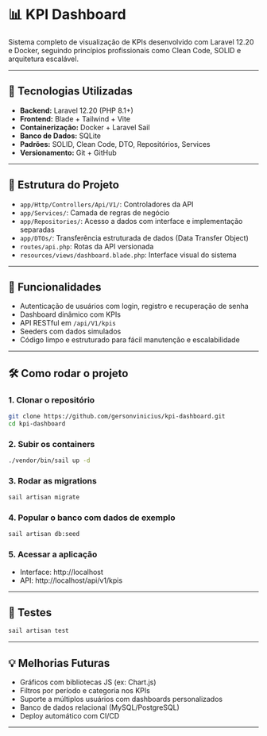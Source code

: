 # 📊 KPI Dashboard

Sistema completo de visualização de KPIs desenvolvido com Laravel 12.20 e Docker, seguindo princípios profissionais como Clean Code, SOLID e arquitetura escalável.

---

## 🚀 Tecnologias Utilizadas

- **Backend:** Laravel 12.20 (PHP 8.1+)
- **Frontend:** Blade + Tailwind + Vite
- **Containerização:** Docker + Laravel Sail
- **Banco de Dados:** SQLite
- **Padrões:** SOLID, Clean Code, DTO, Repositórios, Services
- **Versionamento:** Git + GitHub

---

## 📂 Estrutura do Projeto

- `app/Http/Controllers/Api/V1/`: Controladores da API
- `app/Services/`: Camada de regras de negócio
- `app/Repositories/`: Acesso a dados com interface e implementação separadas
- `app/DTOs/`: Transferência estruturada de dados (Data Transfer Object)
- `routes/api.php`: Rotas da API versionada
- `resources/views/dashboard.blade.php`: Interface visual do sistema

---

## 🔐 Funcionalidades

- Autenticação de usuários com login, registro e recuperação de senha
- Dashboard dinâmico com KPIs
- API RESTful em `/api/V1/kpis`
- Seeders com dados simulados
- Código limpo e estruturado para fácil manutenção e escalabilidade

---

## 🛠️ Como rodar o projeto

### 1. Clonar o repositório

```bash
git clone https://github.com/gersonvinicius/kpi-dashboard.git
cd kpi-dashboard
```

### 2. Subir os containers

```bash
./vendor/bin/sail up -d
```

### 3. Rodar as migrations

```bash
sail artisan migrate
```

### 4. Popular o banco com dados de exemplo

```bash
sail artisan db:seed
```

### 5. Acessar a aplicação

- Interface: http://localhost
- API: http://localhost/api/v1/kpis

---

## 🧪 Testes

```bash
sail artisan test
```

---

## 💡 Melhorias Futuras

- Gráficos com bibliotecas JS (ex: Chart.js)
- Filtros por período e categoria nos KPIs
- Suporte a múltiplos usuários com dashboards personalizados
- Banco de dados relacional (MySQL/PostgreSQL)
- Deploy automático com CI/CD

---
